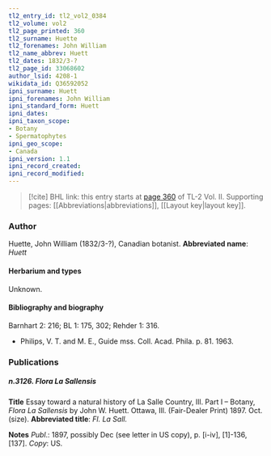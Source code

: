```yaml
---
tl2_entry_id: tl2_vol2_0384
tl2_volume: vol2
tl2_page_printed: 360
tl2_surname: Huette
tl2_forenames: John William
tl2_name_abbrev: Huett
tl2_dates: 1832/3-?
tl2_page_id: 33068602
author_lsid: 4208-1
wikidata_id: Q36592052
ipni_surname: Huett
ipni_forenames: John William
ipni_standard_form: Huett
ipni_dates: 
ipni_taxon_scope: 
- Botany
- Spermatophytes
ipni_geo_scope: 
- Canada
ipni_version: 1.1
ipni_record_created: 
ipni_record_modified:
---
```



> [!cite] BHL link: this entry starts at [page 360](https://www.biodiversitylibrary.org/page/33068602) of TL-2 Vol. II.
> Supporting pages: [[Abbreviations|abbreviations]], [[Layout key|layout key]].

### Author

Huette, John William (1832/3-?), Canadian botanist. 
**Abbreviated name**: *Huett*

#### Herbarium and types

Unknown.

#### Bibliography and biography

Barnhart 2: 216; BL 1: 175, 302; Rehder 1: 316.
- Philips, V. T. and M. E., Guide mss. Coll. Acad. Phila. p. 81. 1963.

### Publications

##### n.3126. Flora La Sallensis

**Title**
Essay toward a natural history of La Salle Country, Ill. Part I – Botany, *Flora La Sallensis* by John W. Huett. Ottawa, Ill. (Fair-Dealer Print) 1897. Oct. (size).
**Abbreviated title**: *Fl. La Sall.*

**Notes**
*Publ*.: 1897, possibly Dec (see letter in US copy), p. \[i-iv\], \[1\]-136, \[137\]. *Copy*: US.

